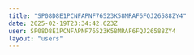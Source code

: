 ```yaml
---
title: "SP08D8E1PCNFAPNF76523K58MRAF6FQJ26588ZY4"
date: 2025-02-19T23:34:42.623Z
user: SP08D8E1PCNFAPNF76523K58MRAF6FQJ26588ZY4
layout: "users"
---
```

    